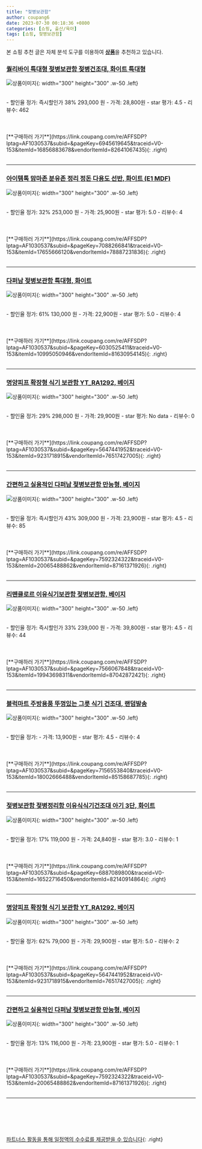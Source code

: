 ```yaml
---
title: "젖병보관함"
author: coupang6
date: 2023-07-30 00:18:36 +0800
categories: [쇼핑, 출산/육아]
tags: [쇼핑, 젖병보관함]
---
```


본 쇼핑 추천 글은 자체 분석 도구를 이용하여 [**상품**](https://link.coupang.com/a/bao1ui)을 추천하고 있습니다.

### [퀄리바이 특대형 젖병보관함 젖병건조대, 화이트 특대형](https://link.coupang.com/re/AFFSDP?lptag=AF1030537&subid=&pageKey=6945619645&traceid=V0-153&itemId=16856883678&vendorItemId=82641067435)

![상품이미지](https://thumbnail8.coupangcdn.com/thumbnails/remote/230x230ex/image/vendor_inventory/9cf6/e35e556580d1fff86598e955b9030cbe99396e663f99b53568d090f8c800.jpg){: width="300" height="300" .w-50 .left}


<br>
- 할인율 정가: 즉시할인가 38%  293,000   원
- 가격: 28,800원
- star 평가: 4.5
- 리뷰수: 462
<br>
<br>
<br>
<br>
[**구매하러 가기**](https://link.coupang.com/re/AFFSDP?lptag=AF1030537&subid=&pageKey=6945619645&traceid=V0-153&itemId=16856883678&vendorItemId=82641067435){: .right}
<br>
<br>

---

### [아이템톡 맘마존 분유존 정리 정돈 다용도 선반, 화이트 (E1 MDF)](https://link.coupang.com/re/AFFSDP?lptag=AF1030537&subid=&pageKey=7088266841&traceid=V0-153&itemId=17655666120&vendorItemId=78887231836)

![상품이미지](https://thumbnail7.coupangcdn.com/thumbnails/remote/230x230ex/image/vendor_inventory/59d0/f0f903bed8785f3731000332b8e95e3c3f3c5e930c3bffce5327c91caf94.jpg){: width="300" height="300" .w-50 .left}


<br>
- 할인율 정가: 32%  253,000   원
- 가격: 25,900원
- star 평가: 5.0
- 리뷰수: 4
<br>
<br>
<br>
<br>
[**구매하러 가기**](https://link.coupang.com/re/AFFSDP?lptag=AF1030537&subid=&pageKey=7088266841&traceid=V0-153&itemId=17655666120&vendorItemId=78887231836){: .right}
<br>
<br>

---

### [다퍼남 젖병보관함 특대형, 화이트](https://link.coupang.com/re/AFFSDP?lptag=AF1030537&subid=&pageKey=6030525411&traceid=V0-153&itemId=10995050946&vendorItemId=81630954145)

![상품이미지](https://thumbnail9.coupangcdn.com/thumbnails/remote/230x230ex/image/vendor_inventory/3d3c/174faa9e9bcd84ad73a01e6a18f22696695c0b29d038f52cc200c8c16cd7.jpg){: width="300" height="300" .w-50 .left}


<br>
- 할인율 정가: 61%  130,000   원
- 가격: 22,900원
- star 평가: 5.0
- 리뷰수: 4
<br>
<br>
<br>
<br>
[**구매하러 가기**](https://link.coupang.com/re/AFFSDP?lptag=AF1030537&subid=&pageKey=6030525411&traceid=V0-153&itemId=10995050946&vendorItemId=81630954145){: .right}
<br>
<br>

---

### [명양피프 확장형 식기 보관함 YT_RA1292, 베이지](https://link.coupang.com/re/AFFSDP?lptag=AF1030537&subid=&pageKey=5647441952&traceid=V0-153&itemId=9231718915&vendorItemId=76517427005)

![상품이미지](https://thumbnail7.coupangcdn.com/thumbnails/remote/230x230ex/image/rs_quotation_api/nsrvrmz6/81fad65a60504261876b7eeadefb77fd.jpg){: width="300" height="300" .w-50 .left}


<br>
- 할인율 정가: 29%  298,000   원
- 가격: 29,900원
- star 평가: No data
- 리뷰수: 0
<br>
<br>
<br>
<br>
[**구매하러 가기**](https://link.coupang.com/re/AFFSDP?lptag=AF1030537&subid=&pageKey=5647441952&traceid=V0-153&itemId=9231718915&vendorItemId=76517427005){: .right}
<br>
<br>

---

### [간편하고 실용적인 다퍼남 젖병보관함 만능형, 베이지](https://link.coupang.com/re/AFFSDP?lptag=AF1030537&subid=&pageKey=7592324322&traceid=V0-153&itemId=20065488862&vendorItemId=87161371926)

![상품이미지](https://thumbnail9.coupangcdn.com/thumbnails/remote/230x230ex/image/vendor_inventory/e606/7eed99fbfd0116a1828dfe6354fbfb109be811260c76ebee7cd8fda459d8.jpg){: width="300" height="300" .w-50 .left}


<br>
- 할인율 정가: 즉시할인가 43%  309,000   원
- 가격: 23,900원
- star 평가: 4.5
- 리뷰수: 85
<br>
<br>
<br>
<br>
[**구매하러 가기**](https://link.coupang.com/re/AFFSDP?lptag=AF1030537&subid=&pageKey=7592324322&traceid=V0-153&itemId=20065488862&vendorItemId=87161371926){: .right}
<br>
<br>

---

### [리뗀클로르 이유식기보관함 젖병보관함, 베이지](https://link.coupang.com/re/AFFSDP?lptag=AF1030537&subid=&pageKey=7566067848&traceid=V0-153&itemId=19943698311&vendorItemId=87042872421)

![상품이미지](https://thumbnail7.coupangcdn.com/thumbnails/remote/230x230ex/image/vendor_inventory/ec17/0ea1a5cb1f908f4016a663f0d386231077627d54eca43b2db10b06692cc7.jpg){: width="300" height="300" .w-50 .left}


<br>
- 할인율 정가: 즉시할인가 33%  239,000   원
- 가격: 39,800원
- star 평가: 4.5
- 리뷰수: 44
<br>
<br>
<br>
<br>
[**구매하러 가기**](https://link.coupang.com/re/AFFSDP?lptag=AF1030537&subid=&pageKey=7566067848&traceid=V0-153&itemId=19943698311&vendorItemId=87042872421){: .right}
<br>
<br>

---

### [블럭마트 주방용품 뚜껑있는 그릇 식기 건조대, 랜덤발송](https://link.coupang.com/re/AFFSDP?lptag=AF1030537&subid=&pageKey=7156553840&traceid=V0-153&itemId=18002666488&vendorItemId=85158687785)

![상품이미지](https://thumbnail10.coupangcdn.com/thumbnails/remote/230x230ex/image/retail/images/2023/02/23/15/2/fde1f57c-ba8d-4fee-8854-2eb5a4e117a7.jpg){: width="300" height="300" .w-50 .left}


<br>
- 할인율 정가: 
- 가격: 13,900원
- star 평가: 4.5
- 리뷰수: 4
<br>
<br>
<br>
<br>
[**구매하러 가기**](https://link.coupang.com/re/AFFSDP?lptag=AF1030537&subid=&pageKey=7156553840&traceid=V0-153&itemId=18002666488&vendorItemId=85158687785){: .right}
<br>
<br>

---

### [젖병보관함 젖병정리함 이유식식기건조대 아기 3단, 화이트](https://link.coupang.com/re/AFFSDP?lptag=AF1030537&subid=&pageKey=6887089800&traceid=V0-153&itemId=16522716450&vendorItemId=82140914864)

![상품이미지](https://thumbnail6.coupangcdn.com/thumbnails/remote/230x230ex/image/vendor_inventory/80e5/490b966379274f7a166022bb0877f4b154792defb707086d19716bc272dc.jpg){: width="300" height="300" .w-50 .left}


<br>
- 할인율 정가: 17%  119,000   원
- 가격: 24,840원
- star 평가: 3.0
- 리뷰수: 1
<br>
<br>
<br>
<br>
[**구매하러 가기**](https://link.coupang.com/re/AFFSDP?lptag=AF1030537&subid=&pageKey=6887089800&traceid=V0-153&itemId=16522716450&vendorItemId=82140914864){: .right}
<br>
<br>

---

### [명양피프 확장형 식기 보관함 YT_RA1292, 베이지](https://link.coupang.com/re/AFFSDP?lptag=AF1030537&subid=&pageKey=5647441952&traceid=V0-153&itemId=9231718915&vendorItemId=76517427005)

![상품이미지](https://thumbnail7.coupangcdn.com/thumbnails/remote/230x230ex/image/rs_quotation_api/nsrvrmz6/81fad65a60504261876b7eeadefb77fd.jpg){: width="300" height="300" .w-50 .left}


<br>
- 할인율 정가: 62%  79,000   원
- 가격: 29,900원
- star 평가: 5.0
- 리뷰수: 2
<br>
<br>
<br>
<br>
[**구매하러 가기**](https://link.coupang.com/re/AFFSDP?lptag=AF1030537&subid=&pageKey=5647441952&traceid=V0-153&itemId=9231718915&vendorItemId=76517427005){: .right}
<br>
<br>

---

### [간편하고 실용적인 다퍼남 젖병보관함 만능형, 베이지](https://link.coupang.com/re/AFFSDP?lptag=AF1030537&subid=&pageKey=7592324322&traceid=V0-153&itemId=20065488862&vendorItemId=87161371926)

![상품이미지](https://thumbnail9.coupangcdn.com/thumbnails/remote/230x230ex/image/vendor_inventory/e606/7eed99fbfd0116a1828dfe6354fbfb109be811260c76ebee7cd8fda459d8.jpg){: width="300" height="300" .w-50 .left}


<br>
- 할인율 정가: 13%  116,000   원
- 가격: 23,900원
- star 평가: 5.0
- 리뷰수: 1
<br>
<br>
<br>
<br>
[**구매하러 가기**](https://link.coupang.com/re/AFFSDP?lptag=AF1030537&subid=&pageKey=7592324322&traceid=V0-153&itemId=20065488862&vendorItemId=87161371926){: .right}
<br>
<br>

---
<br><br><br><br><br> [파트너스 활동을 통해 일정액의 수수료를 제공받을 수 있습니다](https://link.coupang.com/a/bao1ui){: .right}